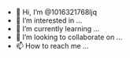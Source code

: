 - 👋 Hi, I’m @1016321768ljq
- 👀 I’m interested in ...
- 🌱 I’m currently learning ...
- 💞️ I’m looking to collaborate on ...
- 📫 How to reach me ...

<!---
1016321768ljq/1016321768ljq is a ✨ special ✨ repository because its `README.md` (this file) appears on your GitHub profile.
You can click the Preview link to take a look at your changes.
--->
